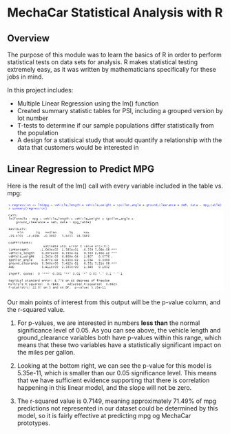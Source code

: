 # MechaCar Statistical Analysis with R

## Overview 

The purpose of this module was to learn the basics of R in order to perform statistical tests on data sets
for analysis. R makes statistical testing extremely easy, as it was written by mathematicians specifically
for these jobs in mind. 

In this project includes:
* Multiple Linear Regression using the lm() function
* Created summary statistic tables for PSI, including a grouped version by lot number
* T-tests to determine if our sample populations differ statistically from the population
* A design for a statisical study that would quantify a relationship with the data that customers would be interested in

## Linear Regression to Predict MPG

Here is the result of the lm() call with every variable included in the table vs. mpg:

![screenshot](https://github.com/KW0114/MechaCar_Statistical_Analysis/blob/8c176185bad5aa228d6fdaf3ef771c75cf45f4ac/Resources/linear_regression_screenshot.png)

Our main points of interest from this output will be the p-value column, and the r-squared value. 

1. For p-values, we are interested in numbers **less than** the normal significance level of 0.05.
As you can see above, the vehicle length and ground_clearance variables both have p-values within this range,
which means that these two variables have a statistically significant impact on the miles per gallon.

2. Looking at the bottom right, we can see the p-value for this model is 5.35e-11, which is smaller than our
0.05 significance level. This means that we have sufficient evidence supporting that there is correlation
happening in this linear model, and the slope will not be zero.

3. The r-squared value is 0.7149, meaning approximately 71.49% of mpg predictions not represented in our dataset
could be determined by this model, so it is fairly effective at predicting mpg og MechaCar prototypes. 
